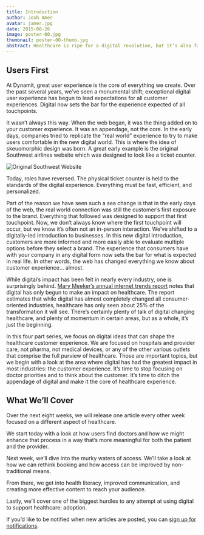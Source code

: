 ```yaml
---
title: Introduction
author: Josh Amer
avatar: jamer.jpg
date: 2015-08-26
image: poster-00.jpg
thumbnail: poster-00-thumb.jpg
abstract: Healthcare is ripe for a digital revolution, but it’s also faced with challenges that make digital transformation uniquely difficult.
---
```


## Users First

At Dynamit, great user experience is the core of everything we create. Over the past several years, we’ve seen a monumental shift; exceptional digital user experience has begun to lead expectations for all customer experiences. Digital now sets the bar for the experience expected of all touchpoints.

It wasn’t always this way. When the web began, it was the thing added on to your customer experience. It was an appendage, not the core. In the early days, companies tried to replicate the “real world” experience to try to make users comfortable in the new digital world. This is where the idea of skeuomorphic design was born. A great early example is the original Southwest airlines website which was designed to look like a ticket counter.

![Original Southwest Website](/assets/images/southwest.jpg)

Today, roles have reversed. The physical ticket counter is held to the standards of the digital experience. Everything must be fast, efficient, and personalized.

Part of the reason we have seen such a sea change is that in the early days of the web, the real world connection was still the customer’s first exposure to the brand. Everything that followed was designed to support that first touchpoint. Now, we don’t always know where the first touchpoint will occur, but we know it’s often not an in-person interaction. We’ve shifted to a digitally-led introduction to businesses. In this new digital introduction, customers are more informed and more easily able to evaluate multiple options before they select a brand. The experience that consumers have with your company in any digital form now sets the bar for what is expected in real life. In other words, the web has changed everything we know about customer experience… almost.

While digital’s impact has been felt in nearly every industry, one is surprisingly behind. <a href=“http://www.kpcb.com/internet-trends” target=“_blank”>Mary Meeker’s annual internet trends report</a> notes that digital has only begun to make an impact on healthcare. The report estimates that while digital has almost completely changed all consumer-oriented industries, healthcare has only seen about 25% of the transformation it will see. There’s certainly plenty of talk of digital changing healthcare, and plenty of momentum in certain areas, but as a whole, it’s just the beginning.

In this four part series, we focus on digital ideas that can shape the healthcare customer experience. We are focused on hospitals and provider care, not pharma, not medical devices, or any of the other various outlets that comprise the full purview of healthcare. Those are important topics, but we begin with a look at the area where digital has had the greatest impact in most industries: the customer experience. It’s time to stop focusing on doctor priorities and to think about the customer. It’s time to ditch the appendage of digital and make it the core of healthcare experience.

## What We’ll Cover

Over the next eight weeks, we will release one article every other week focused on a different aspect of healthcare.

We start today with a look at how users find doctors and how we might enhance that process in a way that’s more meaningful for both the patient and the provider.

Next week, we’ll dive into the murky waters of access. We’ll take a look at how we can rethink booking and how access can be improved by non-traditional means.

From there, we get into health literacy, improved communication, and creating more effective content to reach your audience.

Lastly, we’ll cover one of the biggest hurdles to any attempt at using digital to support healthcare: adoption.

If you’d like to be notified when new articles are posted, you can <a href="http://dynamit.us1.list-manage.com/subscribe?u=a2efcfc6b4b404e84aca37fcd&id=8171c26a8e" target="_blank">sign up for notifications</a>.
